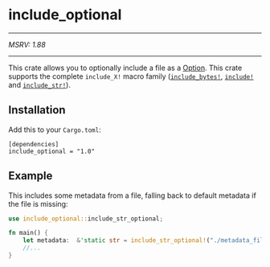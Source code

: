 # include_optional

----

*MSRV: 1.88*

----

This crate allows you to optionally include a file as a [Option](https://doc.rust-lang.org/nightly/core/option/enum.Option.html). This crate supports the complete `include_X!` macro family ([`include_bytes!`](https://doc.rust-lang.org/nightly/core/macro.include_bytes.html), [`include!`](https://doc.rust-lang.org/nightly/core/macro.include.html) and [`include_str!`](https://doc.rust-lang.org/nightly/core/macro.include_str.html)).

## Installation

Add this to your `Cargo.toml`:
```lang-toml
[dependencies]
include_optional = "1.0"
```

## Example

This includes some metadata from a file, falling back to default metadata if the file is missing:
```rust
use include_optional::include_str_optional;

fn main() {
    let metadata:  &'static str = include_str_optional!("./metadata_files/file_exists.txt" ).unwrap_or("default metadata string");
    //...
}
```
